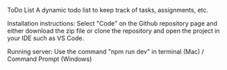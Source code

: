 ToDo List
A dynamic todo list to keep track of tasks, assignments, etc.

Installation instructions:
Select "Code" on the Github repository page and either download the zip file or clone the repository and open the project in your IDE such as VS Code.

Running server:
Use the command "npm run dev" in terminal (Mac) / Command Prompt (Windows)
